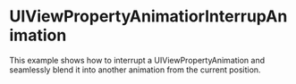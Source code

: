 # UIViewPropertyAnimatiorInterrupAnimation

This example shows how to interrupt a UIViewPropertyAnimation and seamlessly blend it into another animation from the current position.

